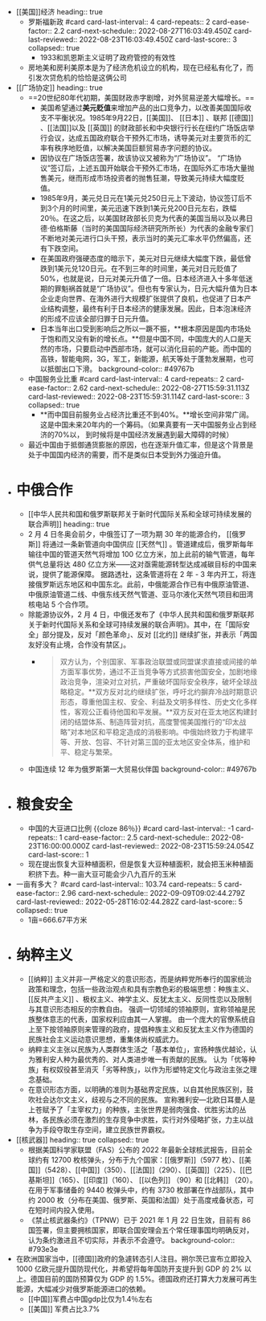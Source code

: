 - [[美国]]经济
  heading:: true
	- 罗斯福新政 #card
	  card-last-interval:: 4
	  card-repeats:: 2
	  card-ease-factor:: 2.2
	  card-next-schedule:: 2022-08-27T16:03:49.450Z
	  card-last-reviewed:: 2022-08-23T16:03:49.450Z
	  card-last-score:: 3
	  collapsed:: true
		- 1933和凯恩斯主义证明了政府管控的有效性
	- 房地美和房利美原本是为了经济危机设立的机构，现在已经私有化了，而引发次贷危机的恰恰是这俩公司
- [[广场协定]]
  heading:: true
	- ==20世纪80年代初期，美国财政赤字剧增，对外贸易逆差大幅增长。==
		- 美国希望通过**美元贬值**来增加产品的出口竞争力，以改善美国国际收支不平衡状况。1985年9月22日，[[美国]]、 [[日本]] 、联邦 [[德国]] 、[[法国]]以及 [[英国]] 的财政部长和中央银行行长在纽约广场饭店举行会议，达成五国政府联合干预外汇市场，诱导美元对主要货币的汇率有秩序地贬值，以解决美国巨额贸易赤字问题的协议。
		- 因协议在广场饭店签署，故该协议又被称为“广场协议”。 “广场协议”签订后，上述五国开始联合干预外汇市场，在国际外汇市场大量抛售美元，继而形成市场投资者的抛售狂潮，导致美元持续大幅度贬值。
		- 1985年9月，美元兑日元在1美元兑250日元上下波动，协议签订后不到3个月的时间里，美元迅速下跌到1美元兑200日元左右，跌幅20％。在这之后，以美国财政部长贝克为代表的美国当局以及以弗日德·伯格斯藤（当时的美国国际经济研究所所长）为代表的金融专家们不断地对美元进行口头干预，表示当时的美元汇率水平仍然偏高，还有下跌空间。
		- 在美国政府强硬态度的暗示下，美元对日元继续大幅度下跌，最低曾跌到1美元兑120日元。在不到三年的时间里，美元对日元贬值了50%，也就是说，日元对美元升值了一倍。日本经济进入十多年低迷期的罪魁祸首就是“广场协议”。但也有专家认为，日元大幅升值为日本企业走向世界、在海外进行大规模扩张提供了良机，也促进了日本产业结构调整，最终有利于日本经济的健康发展。因此，日本泡沫经济的形成不应该全部归罪于日元升值。
		- 日本当年出口受到影响后之所以一蹶不振，**根本原因是国内市场处于饱和而又没有新的增长点。**但是中国不同，中国庞大的人口是天然的市场，只要启动中西部市场，就可以消化目前的产能。而中国的高铁，智能电网，3G，军工，新能源，航天等处于蓬勃发展期，也可以抵御出口下滑。
		  background-color:: #49767b
	- 中国服务业比重 #card
	  card-last-interval:: 4
	  card-repeats:: 2
	  card-ease-factor:: 2.62
	  card-next-schedule:: 2022-08-27T15:59:31.113Z
	  card-last-reviewed:: 2022-08-23T15:59:31.114Z
	  card-last-score:: 3
	  collapsed:: true
		- **而中国目前服务业占经济比重还不到40%。**增长空间非常广阔。这是中国未来20年内的一个筹码。（如果真要有一天中国服务业占到经济的70%以， 到时候将是中国经济发展遇到最大障碍的时候）
	- 最近中国由于抵御通货膨胀的原因，也在逐渐升值汇率，但是这个背景是处于中国国内经济的需要，而不是类似日本受到外力强迫升值。
- # 中俄合作
	- [[中华人民共和国和俄罗斯联邦关于新时代国际关系和全球可持续发展的联合声明]]
	  heading:: true
	- 2 月 4 日冬奥会前夕，中俄签订了一项为期 30 年的能源合约， [[俄罗斯]] 将通过一条新管道向中国供应 [[天然气]] 。管道建成后，俄罗斯每年输往中国的管道天然气将增加 100 亿立方米，加上此前的输气管道，每年供气总量将达 480 亿立方米——这对亟需能源转型达成减碳目标的中国来说，提供了能源保障。
	  据路透社，这条管道将在 2 年 - 3 年内开工，将连接俄罗斯远东地区和中国东北。此前，中俄能源合作已有中俄原油管道、中俄原油管道二线、中俄东线天然气管道、亚马尔液化天然气项目和田湾核电站 5 个合作项。
	- 除能源协议外，2 月 4 日，中俄还发布了《中华人民共和国和俄罗斯联邦关于新时代国际关系和全球可持续发展的联合声明》。其中，在「国际安全」部分提及，反对「颜色革命」、反对 [[北约]] 继续扩张，并表示「两国友好没有止境，合作没有禁区」。
		- > 双方认为，个别国家、军事政治联盟或同盟谋求直接或间接的单方面军事优势，通过不正当竞争等方式损害他国安全，加剧地缘政治竞争，渲染对立对抗，严重破坏国际安全秩序，破坏全球战略稳定。**双方反对北约继续扩张，呼吁北约摒弃冷战时期意识形态，尊重他国主权、安全、利益及文明多样性、历史文化多样性，客观公正看待他国和平发展。**双方反对在亚太地区构建封闭的结盟体系、制造阵营对抗，高度警惕美国推行的“印太战略”对本地区和平稳定造成的消极影响。中俄始终致力于构建平等、开放、包容、不针对第三国的亚太地区安全体系，维护和平、稳定与繁荣。
	- 中国连续 12 年为俄罗斯第一大贸易伙伴国
	  background-color:: #49767b
- # 粮食安全
	- 中国的大豆进口比例 {{cloze 86％}} #card
	  card-last-interval:: -1
	  card-repeats:: 1
	  card-ease-factor:: 2.5
	  card-next-schedule:: 2022-08-23T16:00:00.000Z
	  card-last-reviewed:: 2022-08-23T15:59:24.054Z
	  card-last-score:: 1
	- 现在提出恢复大豆种植面积，但是恢复大豆种植面积，就会把玉米种植面积挤下去。种一亩大豆可能会少八九百斤的玉米
- 一亩有多大？ #card
  card-last-interval:: 103.74
  card-repeats:: 5
  card-ease-factor:: 2.96
  card-next-schedule:: 2022-09-09T09:02:44.279Z
  card-last-reviewed:: 2022-05-28T16:02:44.282Z
  card-last-score:: 5
  collapsed:: true
	- 1亩=666.67平方米
- # 纳粹主义
	- [[纳粹]] 主义并非一严格定义的意识形态，而是纳粹党所奉行的国家统治政策和理念，包括一些政治观点和具有宗教色彩的极端思想：种族主义、 [[反共产主义]] 、极权主义、神学主义、反犹太主义、反同性恋以及限制与其意识形态相反的宗教自由。 强调一切领域的领袖原则，宣称领袖是民族整体意志的代表，国家权利应由其一人掌握。 由一个庞大的官僚系统自上至下按领袖原则来管理的政府，提倡种族主义和反犹太主义作为德国的民族社会主义运动意识思想，重集体尚权威武力。
	- 纳粹主义主张以民族为人类群体生活之「基本单位」，宣扬种族优越论，认为雅利安人种为最优秀的、对人类进步唯一有贡献的民族。 认为「优等种族」有权奴役甚至消灭「劣等种族」，以作为形塑特定文化与政治主张之理念基础。
	- 在意识形态方面，以明确的准则为基础界定民族，以自其他民族区别，鼓吹社会达尔文主义，歧视与之不同的民族。 宣称雅利安—北欧日耳曼人是上苍赋予了「主宰权力」的种族，主张世界是弱肉强食、优胜劣汰的丛林，各民族必须在激烈的生存竞争中求胜，实行对外侵略扩张，力主以战争为手段夺取生存空间，建立民族世界霸权。
- [[核武器]]
  heading:: true
  collapsed:: true
	- 根据美国科学家联盟（FAS）公布的 2022 年最新全球核武报告，目前全球约有 12700 枚核弹头，分布于九个国家：[[俄罗斯]]（5977 枚）、[[美国]]（5428）、[[中国]]（350）、[[法国]]（290）、[[英国]]（225）、[[巴基斯坦]]（165）、[[印度]]（160）、 [[以色列]] （90）和 [[北韩]] （20）。在用于军事储备的 9440 枚弹头中，约有 3730 枚部署在作战部队，其中约 2000 枚（分布在美国、俄罗斯、英国和法国）处于高度戒备状态，可在短时间内投入使用。
	- 《禁止核武器条约》（TPNW）已于 2021 年 1 月 22 日生效，目前有 86 国签署，但主要拥核国家，即联合国安理会五个常任理事国均明确反对，认为条约激进且不切实际，并表示不会遵守。
	  background-color:: #793e3e
- 在欧洲国家当中，[[德国]]政府的急遽转态引人注目。朔尔茨已宣布立即投入 1000 亿欧元提升国防现代化，并希望将每年国防开支提升到 GDP 的 2% 以上。德国目前的国防预算仅为 GDP 的 1.5%。德国政府还打算大力发展可再生能源，大幅减少对俄罗斯能源进口的依赖。
	- [[中国]]军费占中国gdp比仅为1.4％左右
	- [[美国]] 军费占比3.7%